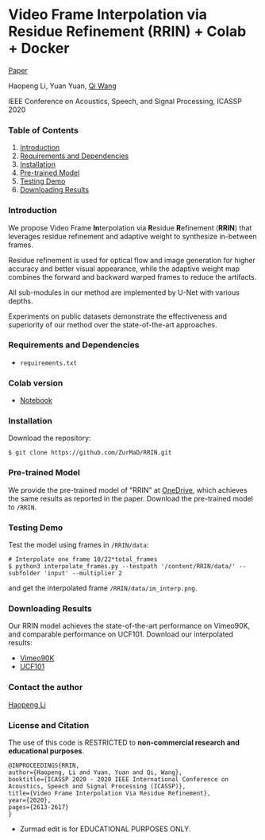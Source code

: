 # Video Frame Interpolation via Residue Refinement (RRIN) + Colab + Docker

[Paper](https://ieeexplore.ieee.org/document/9053987/)

Haopeng Li, Yuan Yuan, [Qi Wang](http://crabwq.github.io/#top)

IEEE Conference on Acoustics, Speech, and Signal Processing, ICASSP 2020



### Table of Contents
1. [Introduction](#introduction)
1. [Requirements and Dependencies](#requirements-and-dependencies)
1. [Installation](#installation)
1. [Pre-trained Model](#Pre-trained-Model)
1. [Testing Demo](#Testing-Demo)
1. [Downloading Results](#downloading-results)



### Introduction
We propose Video Frame **In**terpolation via **R**esidue **R**efinement (**RRIN**) that leverages residue refinement and adaptive weight to synthesize in-between frames. 

Residue refinement is used for optical flow and image generation for higher accuracy and better visual appearance, while the adaptive weight map combines the forward and backward warped frames to reduce the artifacts. 

All sub-modules in our method are implemented by U-Net with various depths.

Experiments on public datasets demonstrate the effectiveness and superiority of our method over the state-of-the-art approaches.

### Requirements and Dependencies

- `requirements.txt`

### Colab version

- [Notebook](https://colab.research.google.com/drive/1cdZiHmo76BOx4ID3_D4JiRbJR9_h2jlC?usp=sharing)

### Installation
Download the repository:

```
$ git clone https://github.com/ZurMaD/RRIN.git
```

### Pre-trained Model

We provide the pre-trained model of "RRIN" at [OneDrive](https://1drv.ms/u/s!AsFdN0iAbWxBjIBWVVsdImS6md0jlA?e=1b14MH), which achieves the same results as reported in the paper. Download the pre-trained model to `/RRIN`.

### Testing Demo

Test the model using frames in `/RRIN/data`:

```
# Interpolate one frame 10/22*total_frames
$ python3 interpolate_frames.py --testpath '/content/RRIN/data/' --subfolder 'input' --multiplier 2
```

and get the interpolated frame `/RRIN/data/im_interp.png`.


### Downloading Results
Our RRIN model achieves the state-of-the-art performance on Vimeo90K, and comparable performance on UCF101. Download our interpolated results:

- [Vimeo90K](https://1drv.ms/u/s!AsFdN0iAbWxBjIBYTVYPA5-3RPGQmg?e=LJ2Q1F)
- [UCF101](https://1drv.ms/u/s!AsFdN0iAbWxBjIBXnNcOEEmElKqsww?e=4s9eeo)

### Contact the author
[Haopeng Li](mailto:hplee@mail.nwpu.edu.cn)

### License and Citation

The use of this code is RESTRICTED to **non-commercial research and educational purposes**.


```
@INPROCEEDINGS{RRIN, 
author={Haopeng, Li and Yuan, Yuan and Qi, Wang}, 
booktitle={ICASSP 2020 - 2020 IEEE International Conference on Acoustics, Speech and Signal Processing (ICASSP)}, 
title={Video Frame Interpolation Via Residue Refinement}, 
year={2020}, 
pages={2613-2617}
}
```
* Zurmad edit is for EDUCATIONAL PURPOSES ONLY.
